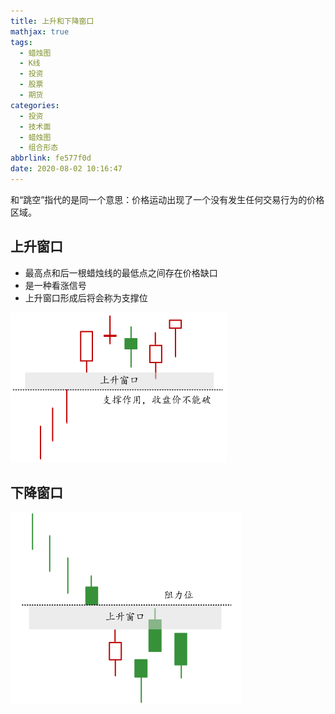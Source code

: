```yaml
---
title: 上升和下降窗口
mathjax: true
tags:
  - 蜡烛图
  - K线
  - 投资
  - 股票
  - 期货
categories:
  - 投资
  - 技术面
  - 蜡烛图
  - 组合形态
abbrlink: fe577f0d
date: 2020-08-02 10:16:47
---
```


和“跳空”指代的是同一个意思：价格运动出现了一个没有发生任何交易行为的价格区域。

## 上升窗口

- 最高点和后一根蜡烛线的最低点之间存在价格缺口
- 是一种看涨信号
- 上升窗口形成后将会称为支撑位

<img src="上升和下降窗口/image-20200802102757016.png" alt="image-20200802102757016" style="zoom:67%;" />

## 下降窗口

<img src="上升和下降窗口/image-20200802103136973.png" alt="image-20200802103136973" style="zoom: 50%;" />